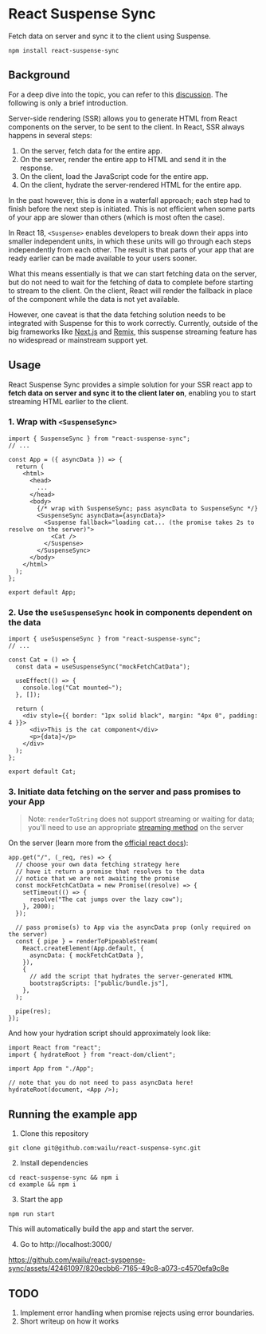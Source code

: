 # React Suspense Sync

Fetch data on server and sync it to the client using Suspense.

```
npm install react-suspense-sync
```

## Background

For a deep dive into the topic, you can refer to this [discussion](https://github.com/reactwg/react-18/discussions/37). The following is only a brief introduction.

Server-side rendering (SSR) allows you to generate HTML from React components on the server, to be sent to the client. In React, SSR always happens in several steps:

1. On the server, fetch data for the entire app.
2. On the server, render the entire app to HTML and send it in the response.
3. On the client, load the JavaScript code for the entire app.
4. On the client, hydrate the server-rendered HTML for the entire app.

In the past however, this is done in a waterfall approach; each step had to finish before the next step is initiated. This is not efficient when some parts of your app are slower than others (which is most often the case).

In React 18, `<Suspense>` enables developers to break down their apps into smaller independent units, in which these units will go through each steps independently from each other. The result is that parts of your app that are ready earlier can be made available to your users sooner.

What this means essentially is that we can start fetching data on the server, but do not need to wait for the fetching of data to complete before starting to stream to the client. On the client, React will render the fallback in place of the component while the data is not yet available.

However, one caveat is that the data fetching solution needs to be integrated with Suspense for this to work correctly. Currently, outside of the big frameworks like [Next.js](https://nextjs.org/docs/app/building-your-application/routing/loading-ui-and-streaming#streaming-with-suspense) and [Remix](https://remix.run/docs/en/main/guides/streaming), this suspense streaming feature has no widespread or mainstream support yet.

## Usage

React Suspense Sync provides a simple solution for your SSR react app to **fetch data on server and sync it to the client later on**, enabling you to start streaming HTML earlier to the client.

### 1. Wrap with `<SuspenseSync>`
```
import { SuspenseSync } from "react-suspense-sync";
// ...

const App = ({ asyncData }) => {
  return (
    <html>
      <head>
        ...
      </head>
      <body>
        {/* wrap with SuspenseSync; pass asyncData to SuspenseSync */}
        <SuspenseSync asyncData={asyncData}>
          <Suspense fallback="loading cat... (the promise takes 2s to resolve on the server)">
            <Cat />
          </Suspense>
        </SuspenseSync>
      </body>
    </html>
  );
};

export default App;
```

### 2. Use the `useSuspenseSync` hook in components dependent on the data
```
import { useSuspenseSync } from "react-suspense-sync";
// ...

const Cat = () => {
  const data = useSuspenseSync("mockFetchCatData");

  useEffect(() => {
    console.log("Cat mounted~");
  }, []);

  return (
    <div style={{ border: "1px solid black", margin: "4px 0", padding: 4 }}>
      <div>This is the cat component</div>
      <p>{data}</p>
    </div>
  );
};

export default Cat;
```

### 3. Initiate data fetching on the server and pass promises to your App

> Note: `renderToString` does not support streaming or waiting for data; you'll need to use an appropriate [streaming method](https://react.dev/reference/react-dom/server/renderToString#migrating-from-rendertostring-to-a-streaming-method-on-the-server) on the server

On the server (learn more from the [official react docs](https://react.dev/reference/react-dom/server/renderToPipeableStream#rendering-a-react-tree-as-html-to-a-nodejs-stream)):
```
app.get("/", (_req, res) => {
  // choose your own data fetching strategy here
  // have it return a promise that resolves to the data
  // notice that we are not awaiting the promise
  const mockFetchCatData = new Promise((resolve) => {
    setTimeout(() => {
      resolve("The cat jumps over the lazy cow");
    }, 2000);
  });

  // pass promise(s) to App via the asyncData prop (only required on the server)
  const { pipe } = renderToPipeableStream(
    React.createElement(App.default, {
      asyncData: { mockFetchCatData },
    }),
    {
      // add the script that hydrates the server-generated HTML
      bootstrapScripts: ["public/bundle.js"],
    },
  );

  pipe(res);
});
```

And how your hydration script should approximately look like:

```
import React from "react";
import { hydrateRoot } from "react-dom/client";

import App from "./App";

// note that you do not need to pass asyncData here!
hydrateRoot(document, <App />);
```

## Running the example app
1. Clone this repository

```
git clone git@github.com:wailu/react-suspense-sync.git
```

2. Install dependencies

```
cd react-suspense-sync && npm i
cd example && npm i
```

3. Start the app
   
```
npm run start
```

This will automatically build the app and start the server.

4. Go to http://localhost:3000/

https://github.com/wailu/react-syspense-sync/assets/42461097/820ecbb6-7165-49c8-a073-c4570efa9c8e

## TODO

1. Implement error handling when promise rejects using error boundaries.
2. Short writeup on how it works
